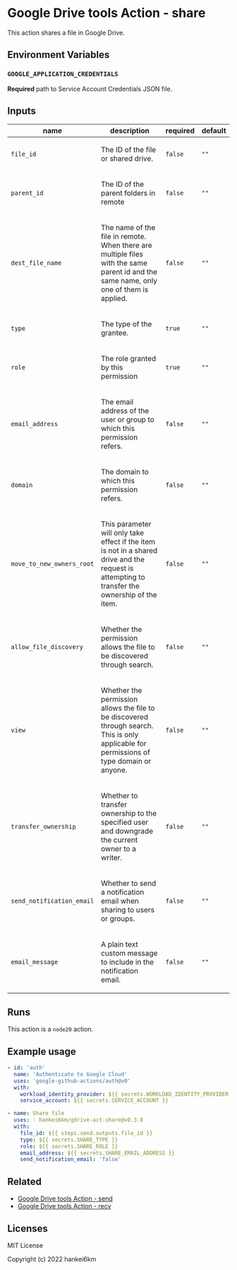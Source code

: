 # Google Drive tools Action - share

This action shares a file in Google Drive.

## Environment Variables

### `GOOGLE_APPLICATION_CREDENTIALS`

**Required** path to Service Account Credentials JSON file.

## Inputs

| name | description | required | default |
| --- | --- | --- | --- |
| `file_id` | <p>The ID of the file or shared drive.</p> | `false` | `""` |
| `parent_id` | <p>The ID of the parent folders in remote</p> | `false` | `""` |
| `dest_file_name` | <p>The name of the file in remote. When there are multiple files with the same parent id and the same name, only one of them is applied.</p> | `false` | `""` |
| `type` | <p>The type of the grantee.</p> | `true` | `""` |
| `role` | <p>The role granted by this permission</p> | `true` | `""` |
| `email_address` | <p>The email address of the user or group to which this permission refers.</p> | `false` | `""` |
| `domain` | <p>The domain to which this permission refers.    </p> | `false` | `""` |
| `move_to_new_owners_root` | <p>This parameter will only take effect if the item is not in a shared drive and the request is attempting to transfer the ownership of the item.</p> | `false` | `""` |
| `allow_file_discovery` | <p>Whether the permission allows the file to be discovered through search.</p> | `false` | `""` |
| `view` | <p>Whether the permission allows the file to be discovered through search. This is only applicable for permissions of type domain or anyone.</p> | `false` | `""` |
| `transfer_ownership` | <p>Whether to transfer ownership to the specified user and downgrade the current owner to a writer.</p> | `false` | `""` |
| `send_notification_email` | <p>Whether to send a notification email when sharing to users or groups.</p> | `false` | `""` |
| `email_message` | <p>A plain text custom message to include in the notification email.</p> | `false` | `""` |



## Runs

This action is a `node20` action.

## Example usage

```yaml
- id: 'auth'
  name: 'Authenticate to Google Cloud'
  uses: 'google-github-actions/auth@v0'
  with:
    workload_identity_provider: ${{ secrets.WORKLOAD_IDENTITY_PROVIDER }}
    service_account: ${{ secrets.SERVICE_ACCOUNT }}

- name: Share file
  uses: : hankei6km/gdrive-act-share@v0.3.8
  with:
    file_id: ${{ steps.send.outputs.file_id }}
    type: ${{ secrets.SHARE_TYPE }}
    role: ${{ secrets.SHARE_ROLE }}
    email_address: ${{ secrets.SHARE_EMAIL_ADDRESS }}
    send_notification_email: 'false'
```

## Related

- [Google Drive tools Action - send](https://github.com/hankei6km/gdrive-act-send)
- [Google Drive tools Action - recv](https://github.com/hankei6km/gdrive-act-recv)

## Licenses

MIT License

Copyright (c) 2022 hankei6km
